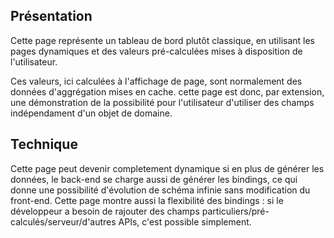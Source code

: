 ## Présentation

Cette page représente un tableau de bord plutôt classique, en utilisant les pages dynamiques et des valeurs pré-calculées mises à disposition de l'utilisateur.

Ces valeurs, ici calculées à l'affichage de page, sont normalement des données d'aggrégation mises en cache. cette page est donc, par extension, une démonstration de la possibilité pour l'utilisateur d'utiliser des champs indépendament d'un objet de domaine.

## Technique

Cette page peut devenir completement dynamique si en plus de générer les données, le back-end se charge aussi de générer les bindings, ce qui donne une possibilité d'évolution de schéma infinie sans modification du front-end.
Cette page montre aussi la flexibilité des bindings : si le développeur a besoin de rajouter des champs particuliers/pré-calculés/serveur/d'autres APIs, c'est possible simplement.